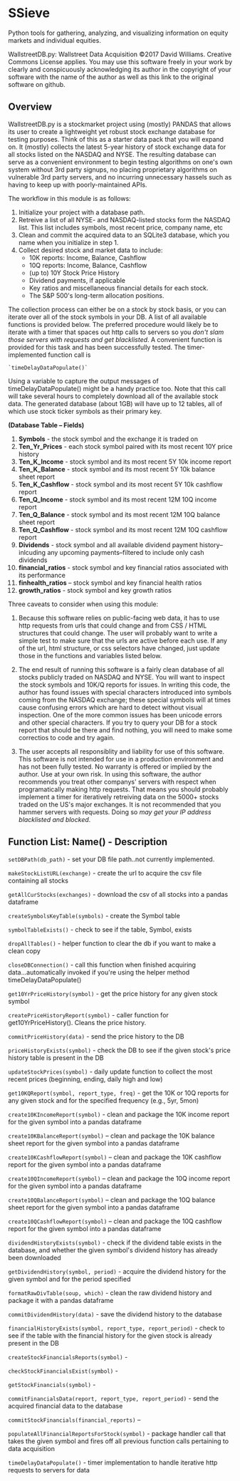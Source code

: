 # SSieve
Python tools for gathering, analyzing, and visualizing information on equity markets and individual equities.

WallstreetDB.py: Wallstreet Data Acquisition
©2017 David Williams. Creative Commons License applies. 
You may use this software freely in your work by clearly and conspicuously acknowledging its author in the copyright of your software with the name of the author as well as this link to the original software on github.


## Overview

WallstreetDB.py is a stockmarket project using (mostly) PANDAS that allows its user to create a lightweight yet robust stock exchange database for testing purposes. Think of this as a starter data pack that you will expand on. It (mostly) collects the latest 5-year history of stock exchange data for all stocks listed on the NASDAQ and NYSE. The resulting database can serve as a convenient environment to begin testing algorithms on one's own system without 3rd party signups, no placing proprietary algorithms on vulnerable 3rd party servers, and no incurring unnecessary hassels such as having to keep up with poorly-maintained APIs.

The workflow in this module is as follows:

1. Initialize your project with a database path.
2. Retreive a list of all NYSE- and NASDAQ-listed stocks form the NASDAQ list. This list includes symbols, most recent price, company name, etc
3. Clean and commit the acquired data to an SQLite3 database, which you name when you initialize in step 1.
4. Collect desired stock and market data to include: 
    * 10K reports: Income, Balance, Cashflow
    * 10Q reports: Income, Balance, Cashflow
    * (up to) 10Y Stock Price History
    * Dividend payments, if applicable
    * Key ratios and miscellaneous financial details for each stock.
    * The S&P 500's long-term allocation positions. 

The collection process can either be on a stock by stock basis, or you can iterate over all of the stock symbols in your DB. A list of all available functions is provided below. The preferred procedure would likely be to iterate with a timer that spaces out http calls to servers so you *don't slam those servers with requests and get blacklisted*. A convenient function is provided for this task and has been successfully tested. The timer-implemented function call is

	`timeDelayDataPopulate()`

Using a variable to capture the output messages of timeDelayDataPopulate() might be a handy practice too. Note that this call will take several hours to completely download all of the available stock data. The generated database (about 1GB) will have up to 12 tables, all of which use stock ticker symbols as their primary key.
    
**(Database Table – Fields)**

1. **Symbols** - the stock symbol and the exchange it is traded on
2. **Ten_Yr_Prices** - each stock symbol paired with its most recent 10Y price history
3. **Ten_K_Income** - stock symbol and its most recent 5Y 10k income report
4. **Ten_K_Balance** - stock symbol and its most recent 5Y 10k balance sheet report
5. **Ten_K_Cashflow** - stock symbol and its most recent 5Y 10k cashflow report
6. **Ten_Q_Income** - stock symbol and its most recent 12M 10Q income report
7. **Ten_Q_Balance** - stock symbol and its most recent 12M 10Q balance sheet report
8. **Ten_Q_Cashflow** - stock symbol and its most recent 12M 10Q cashflow report
9. **Dividends** - stock symbol and all available dividend payment history–inlcuding any upcoming payments–filtered to include only cash dividends
10. **financial_ratios** - stock symbol and key financial ratios associated with its performance
11. **finhealth_ratios** – stock symbol and key financial health ratios 
12. **growth_ratios** - stock symbol and key growth ratios

Three caveats to consider when using this module:
    
1. Because this software relies on public-facing web data, it has to use http requests from urls that could change and from CSS / HTML structures that could change. The user will probably want to write a simple test to make sure that the urls are active before each use. If any of the url, html structure, or css selectors have changed, just update those in the functions and variables listed below.

2. The end result of running this software is a fairly clean database of all stocks publicly traded on NASDAQ and NYSE. You will want to inspect the stock symbols and 10K/Q reports for issues. In writing this code, the author has found issues with special characters introduced into symbols coming from the NASDAQ exchange; these special symbols will at times cause confusing errors which are hard to detect without visual inspection. One of the more common issues has been unicode errors and other special characters. If you try to query your DB for a stock report that should be there and find nothing, you will need to make some correctios to code and try again. 

3. The user accepts all responsiblity and liability for use of this software. This software is not intended for use in a production environment and has not been fully tested. No warranty is offered or implied by the author. Use at your own risk. In using this software, the author recommends you treat other companys' servers with respect when programatically making http requests. That means you should probably implement a timer for iteratively retreiving data on the 5000+ stocks traded on the US's major exchanges. It is not recommended that you hammer servers with requests. Doing so *may get your IP address blacklisted and blocked*.



## Function List: Name() - Description

`setDBPath(db_path)` - set your DB file path..not currently implemented.

`makeStockListURL(exchange)` - create the url to acquire the csv file containing all stocks

`getAllCurStocks(exchanges)` - download the csv of all stocks into a pandas dataframe

`createSymbolsKeyTable(symbols)` - create the Symbol table 

`symbolTableExists()` - check to see if the table, Symbol, exists

`dropAllTables()` - helper function to clear the db if you want to make a clean copy

`closeDBConnection()` - call this function when finished acquiring data...automatically invoked if you're using the helper method timeDelayDataPopulate()

`get10YrPriceHistory(symbol)` - get the price history for any given stock symbol

`createPriceHistoryReport(symbol)` - caller function for get10YrPriceHistory(). Cleans the price history.

`commitPriceHistory(data)` - send the price history to the DB

`priceHistoryExists(symbol)` - check the DB to see if the given stock's price history table is present in the DB

`updateStockPrices(symbol)` - daily update function to collect the most recent prices (beginning, ending, daily high and low)

`get10KQReport(symbol, report_type, freq)` - get the 10K or 10Q reports for any given stock and for the specified frequency (e.g., 5yr, 5mon)

`create10KIncomeReport(symbol)` - clean and package the 10K income report for the given symbol into a pandas dataframe

`create10KBalanceReport(symbol)` – clean and package the 10K balance sheet report for the given symbol into a pandas dataframe

`create10KCashflowReport(symbol)` – clean and package the 10K cashflow report for the given symbol into a pandas dataframe

`create10QIncomeReport(symbol)` – clean and package the 10Q income report for the given symbol into a pandas dataframe

`create10QBalanceReport(symbol)` – clean and package the 10Q balance sheet report for the given symbol into a pandas dataframe

`create10QCashflowReport(symbol)` – clean and package the 10Q cashflow report for the given symbol into a pandas dataframe

`dividendHistoryExists(symbol)` - check if the dividend table exists in the database, and whether the given symbol's dividend history has already been downloaded 

`getDividendHistory(symbol, period)` - acquire the dividend history for the given symbol and for the period specified

`formatRawDivTable(soup, which)` - clean the raw dividend history and package it with a pandas dataframe

`commitDividendHistory(data)` - save the dividend history to the database

`financialHistoryExists(symbol, report_type, report_period)` - check to see if the table with the financial history for the given stock is already present in the DB

`createStockFinancialsReports(symbol)` - 

`checkStockFinancialsExist(symbol)` - 

`getStockFinancials(symbol)` - 

`commitFinancialsData(report, report_type, report_period)` - send the acquired financial data to the database

`commitStockFinancials(financial_reports)` –

`populateAllFinancialReportsForStock(symbol)` - package handler call that takes the given symbol and fires off all previous function calls pertaining to data acquisition

`timeDelayDataPopulate()` - timer implementation to handle iterative http requests to servers for data
